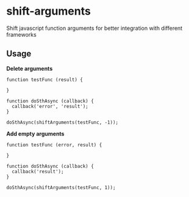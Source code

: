 # shift-arguments
Shift javascript function arguments for better integration with different frameworks

## Usage

**Delete arguments**

    function testFunc (result) {

    }

    function doSthAsync (callback) {
      callback('error', 'result');
    }

    doSthAsync(shiftArguments(testFunc, -1));

**Add empty arguments**

    function testFunc (error, result) {

    }

    function doSthAsync (callback) {
      callback('result');
    }

    doSthAsync(shiftArguments(testFunc, 1));
